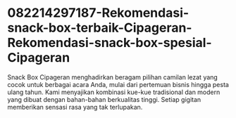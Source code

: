 # 082214297187-Rekomendasi-snack-box-terbaik-Cipageran-Rekomendasi-snack-box-spesial-Cipageran
Snack Box Cipageran menghadirkan beragam pilihan camilan lezat yang cocok untuk berbagai acara Anda, mulai dari pertemuan bisnis hingga pesta ulang tahun. Kami menyajikan kombinasi kue-kue tradisional dan modern yang dibuat dengan bahan-bahan berkualitas tinggi. Setiap gigitan memberikan sensasi rasa yang tak terlupakan.
